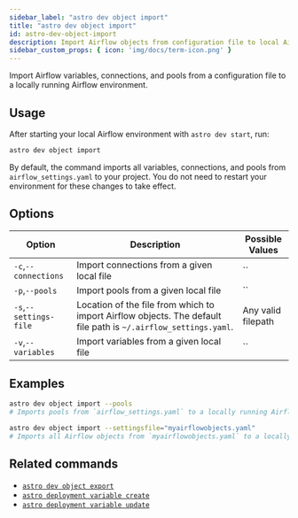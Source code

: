 ```yaml
---
sidebar_label: "astro dev object import"
title: "astro dev object import"
id: astro-dev-object-import
description: Import Airflow objects from configuration file to local Airflow.
sidebar_custom_props: { icon: 'img/docs/term-icon.png' }
---
```


Import Airflow variables, connections, and pools from a configuration file to a locally running Airflow environment. 

## Usage 

After starting your local Airflow environment with `astro dev start`, run:

```sh
astro dev object import
```

By default, the command imports all variables, connections, and pools from `airflow_settings.yaml` to your project. You do not need to restart your environment for these changes to take effect. 

## Options

| Option              | Description                                                                                                        | Possible Values             |
| ------------------- | ------------------------------------------------------------------------------------------------------------------ | --------------------------- |
| `-c`,`--connections` | Import connections from a given local file | ``|                                                                      
| `-p`,`--pools`            | Import pools from a given local file | ``                 |
| `-s`,`--settings-file`            | Location of the file from which to import Airflow objects. The default file path is `~/.airflow_settings.yaml`.                                 | Any valid filepath              |
| `-v`,`--variables`            | Import variables from a given local file | ``                 |


## Examples 

```sh
astro dev object import --pools 
# Imports pools from `airflow_settings.yaml` to a locally running Airflow environment

astro dev object import --settingsfile="myairflowobjects.yaml"
# Imports all Airflow objects from `myairflowobjects.yaml` to a locally running Airflow environment
```

## Related commands 

- [`astro dev object export`](cli/astro-dev-object-export.md)
- [`astro deployment variable create`](cli/astro-deployment-variable-create.md)
- [`astro deployment variable update`](cli/astro-deployment-variable-update.md)